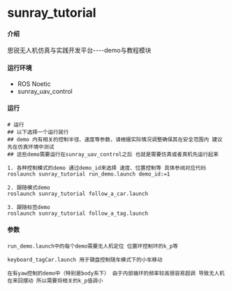 # sunray_tutorial

#### 介绍
思锐无人机仿真与实践开发平台----demo与教程模块

#### 运行环境
- ROS Noetic
- sunray_uav_control

#### 运行
```shell
# 运行
## 以下选择一个运行就行
## demo 内有相关的控制半径、速度等参数，请根据实际情况调整确保其在安全范围内 建议先在仿真环境中测试
## 这些demo需要运行在sunray_uav_control之后 也就是需要仿真或者真机先运行起来

1. 各种控制模式的demo 通过demo_id来选择 速度、位置控制等 具体参阅对应代码
roslaunch sunray_tutorial run_demo.launch demo_id:=1

2. 跟随模式demo
roslaunch sunray_tutorial follow_a_car.launch

3. 跟随标签demo
roslaunch sunray_tutorial follow_a_tag.launch
```

#### 参数
```shell
run_demo.launch中的每个demo需要无人机定位 位置环控制环的k_p等

keyboard_tagCar.launch 用于键盘控制随车模式下的小车移动

在有yaw控制的demo中（特别是body系下） 由于内部循环的频率较高很容易超调 导致无人机在来回摆动 所以需要将相关的k_p值调小

```
